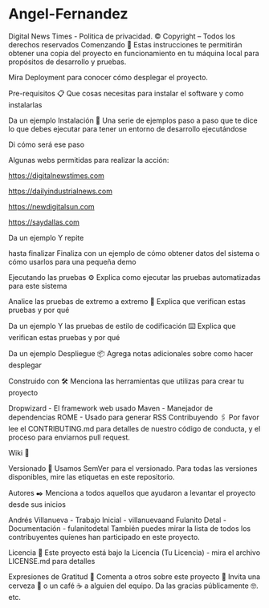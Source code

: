 # Angel-Fernandez
Digital News Times - Politica de privacidad. © Copyright – Todos los derechos reservados
Comenzando 🚀 Estas instrucciones te permitirán obtener una copia del proyecto en funcionamiento en tu máquina local para propósitos de desarrollo y pruebas.

Mira Deployment para conocer cómo desplegar el proyecto.

Pre-requisitos 📋 Que cosas necesitas para instalar el software y como instalarlas

Da un ejemplo Instalación 🔧 Una serie de ejemplos paso a paso que te dice lo que debes ejecutar para tener un entorno de desarrollo ejecutándose

Di cómo será ese paso

Algunas webs permitidas para realizar la acción:

https://digitalnewstimes.com 

https://dailyindustrialnews.com 

https://newdigitalsun.com 

https://saydallas.com 

Da un ejemplo Y repite

hasta finalizar Finaliza con un ejemplo de cómo obtener datos del sistema o cómo usarlos para una pequeña demo

Ejecutando las pruebas ⚙️ Explica como ejecutar las pruebas automatizadas para este sistema

Analice las pruebas de extremo a extremo 🔩 Explica que verifican estas pruebas y por qué

Da un ejemplo Y las pruebas de estilo de codificación ⌨️ Explica que verifican estas pruebas y por qué

Da un ejemplo Despliegue 📦 Agrega notas adicionales sobre como hacer desplegar

Construido con 🛠️ Menciona las herramientas que utilizas para crear tu proyecto

Dropwizard - El framework web usado Maven - Manejador de dependencias ROME - Usado para generar RSS Contribuyendo 🖇️ Por favor lee el CONTRIBUTING.md para detalles de nuestro código de conducta, y el proceso para enviarnos pull request.

Wiki 📖

Versionado 📌 Usamos SemVer para el versionado. Para todas las versiones disponibles, mire las etiquetas en este repositorio.

Autores ✒️ Menciona a todos aquellos que ayudaron a levantar el proyecto desde sus inicios

Andrés Villanueva - Trabajo Inicial - villanuevaand Fulanito Detal - Documentación - fulanitodetal También puedes mirar la lista de todos los contribuyentes quíenes han participado en este proyecto.

Licencia 📄 Este proyecto está bajo la Licencia (Tu Licencia) - mira el archivo LICENSE.md para detalles

Expresiones de Gratitud 🎁 Comenta a otros sobre este proyecto 📢 Invita una cerveza 🍺 o un café ☕ a alguien del equipo. Da las gracias públicamente 🤓. etc.
